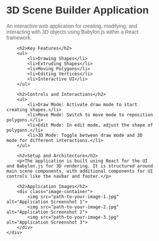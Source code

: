 <!DOCTYPE html>
<html lang="en">
<head>
    <meta charset="UTF-8">
    <meta name="viewport" content="width=device-width, initial-scale=1.0">
    <title>3D Scene Builder Application</title>
    <style>
        body { font-family: Arial, sans-serif; }
        .container { width: 80%; margin: 0 auto; }
        img { width: 100%; max-width: 300px; margin: 10px 0; }
        .image-container { display: flex; justify-content: space-around; }
        h1, h2 { color: #333; }
        p { color: #666; }
    </style>
</head>
<body>
    <div class="container">
        <h1>3D Scene Builder Application</h1>
        <p>An interactive web application for creating, modifying, and interacting with 3D objects using Babylon.js within a React framework.</p>

        <h2>Key Features</h2>
        <ul>
            <li>Drawing Shapes</li>
            <li>Extruding Shapes</li>
            <li>Moving Polygons</li>
            <li>Editing Vertices</li>
            <li>Interactive UI</li>
        </ul>

        <h2>Controls and Interactions</h2>
        <ul>
            <li>Draw Mode: Activate draw mode to start creating shapes.</li>
            <li>Move Mode: Switch to move mode to reposition polygons.</li>
            <li>Edit Mode: In edit mode, adjust the shape of polygons.</li>
            <li>3D Mode: Toggle between draw mode and 3D mode for different interactions.</li>
        </ul>

        <h2>Setup and Architecture</h2>
        <p>The application is built using React for the UI and Babylon.js for 3D rendering. It is structured around main scene components, with additional components for UI controls like the navbar and footer.</p>

        <h2>Application Images</h2>
        <div class="image-container">
            <img src="path-to-your-image-1.jpg" alt="Application Screenshot 1">
            <img src="path-to-your-image-2.jpg" alt="Application Screenshot 2">
            <img src="path-to-your-image-3.jpg" alt="Application Screenshot 3">
        </div>
    </div>
</body>
</html>
